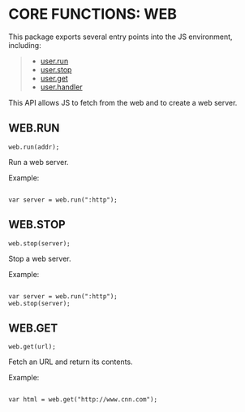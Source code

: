 


# CORE FUNCTIONS: WEB




This package exports several entry points into the JS environment,
including:

> * [user.run](#run)
> * [user.stop](#stop)
> * [user.get](#get)
> * [user.handler](#handler)

This API allows JS to fetch from the web and to create a web server.

## WEB.RUN
<a name="run"></a>
`web.run(addr);`

Run a web server.

Example:

```

var server = web.run(":http");

```

## WEB.STOP
<a name="stop"></a>
`web.stop(server);`

Stop a web server.

Example:

```

var server = web.run(":http");
web.stop(server);

```

## WEB.GET
<a name="get"></a>
`web.get(url);`

Fetch an URL and return its contents.

Example:

```

var html = web.get("http://www.cnn.com");

```


